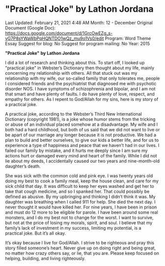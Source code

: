 # "Practical Joke" by Lathon Jordana

Last Updated: February 21, 2021 4:48 AM
Month: 12 - December
Original Document (Google Doc): https://docs.google.com/document/d/1GrcOwEZg_s-vG7P8sYWaWbPqHQNTDO1wQz_mu9o1Vs0/edit
Program: Word Theme Essay
Suggest for blog: No
Suggest for program mailing: No
Year: 2015

**"Practical Joke"** **by Lathon Jordana**

I did a lot of research and thinking about this. To start off, I looked up "practical joke" in Webster’s Dictionary then thought about my life, mainly concerning my relationship with others. All that stuck out was my relationship with my wife, our so-called family that only tolerates me, people I considered friends and the psychiatrist that diagnosed me with psychotic disorder NOS. I have symptoms of schizophrenia and bipolar, and I am not that smart and have plenty of faults. I do have plenty of love, respect, and empathy for others. As I repent to God/Allah for my sins, here is my story of a practical joke.

A practical joke, according to the Webster’s Third New International Dictionary (copyright 1981), is a joke whose humor stems from the tricking or abuse of an individual placed somehow at a disadvantage. My wife and I both had a hard childhood, but both of us said that we did not want to live or be apart of our marriage any longer because it is not productive. We had a plan to build and better ourselves, to give our kids a better life, and for us to experience a type of happiness and peace that we haven’t had in our lives. I failed our family by mistake, and it hurts me deeply since I am sure my actions hurt or damaged every mind and heart of the family. While I did not lie about my deeds, I accidentally caused our two years and nine-month-old daughter’s death.

She was sick with the common cold and pink eye. I was twenty years old doing my best to cook a family meal, keep the house clean, and care for my sick child that day. It was difficult to keep her eyes washed and get her to take that cough medicine, and so I spanked her. That could possibly be defined as abusive. By my upbringing and thinking I didn’t think it was. My daughter was breathing when I called 911 for help. She died the next day. I never thought it would have killed her. For nine years, I have been in prison and must do 12 more to be eligible for parole. I have been around some real monsters, and I do my best not to change for the worst. I want to survive, but not at the price of losing my morals, spirit, and soul. I believe that my family’s lack of investment in my success, limiting my potential, is a practical joke. But it’s all okay.

It’s okay because I live for God/Allah. I strive to be righteous and pray this story filled someone’s heart. Never give up on doing right and being great, no matter how crazy others say, or lie, that you are. Please keep focused on helping, building, and living righteously.